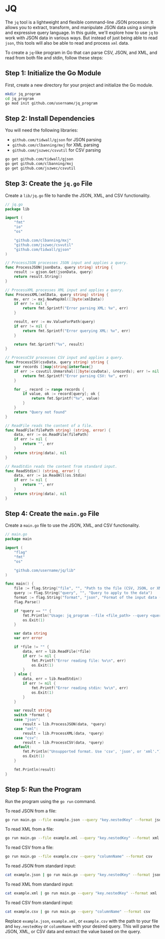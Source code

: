 # JQ

The `jq` tool is a lightweight and flexible command-line JSON processor. It allows you to extract, transform, and manipulate JSON data using a simple and expressive query language. In this guide, we'll explore how to use `jq` to work with JSON data in various ways. But instead of just being able to read `json`, this tools will also be able to read and process `xml` data.

To create a `jq`-like program in Go that can parse CSV, JSON, and XML, and read from both file and stdin, follow these steps:

## Step 1: Initialize the Go Module

First, create a new directory for your project and initialize the Go module.

```sh
mkdir jq_program
cd jq_program
go mod init github.com/username/jq_program
```

## Step 2: Install Dependencies

You will need the following libraries:
- `github.com/tidwall/gjson` for JSON parsing
- `github.com/clbanning/mxj` for XML parsing
- `github.com/jszwec/csvutil` for CSV parsing

```sh
go get github.com/tidwall/gjson
go get github.com/clbanning/mxj
go get github.com/jszwec/csvutil
```

## Step 3: Create the `jq.go` File

Create a `lib/jq.go` file to handle the JSON, XML, and CSV functionality.

```go
// jq.go
package lib

import (
	"fmt"
	"io"
	"os"

	"github.com/clbanning/mxj"
	"github.com/jszwec/csvutil"
	"github.com/tidwall/gjson"
)

// ProcessJSON processes JSON input and applies a query.
func ProcessJSON(jsonData, query string) string {
	result := gjson.Get(jsonData, query)
	return result.String()
}

// ProcessXML processes XML input and applies a query.
func ProcessXML(xmlData, query string) string {
	mv, err := mxj.NewMapXml([]byte(xmlData))
	if err != nil {
		return fmt.Sprintf("Error parsing XML: %v", err)
	}

	result, err := mv.ValueForPath(query)
	if err != nil {
		return fmt.Sprintf("Error querying XML: %v", err)
	}

	return fmt.Sprintf("%v", result)
}

// ProcessCSV processes CSV input and applies a query.
func ProcessCSV(csvData, query string) string {
	var records []map[string]interface{}
	if err := csvutil.Unmarshal([]byte(csvData), &records); err != nil {
		return fmt.Sprintf("Error parsing CSV: %v", err)
	}

	for _, record := range records {
		if value, ok := record[query]; ok {
			return fmt.Sprintf("%v", value)
		}
	}
	return "Query not found"
}

// ReadFile reads the content of a file.
func ReadFile(filePath string) (string, error) {
	data, err := os.ReadFile(filePath)
	if err != nil {
		return "", err
	}
	return string(data), nil
}

// ReadStdin reads the content from standard input.
func ReadStdin() (string, error) {
	data, err := io.ReadAll(os.Stdin)
	if err != nil {
		return "", err
	}
	return string(data), nil
}

```

## Step 4: Create the `main.go` File

Create a `main.go` file to use the JSON, XML, and CSV functionality.

```go
// main.go
package main

import (
	"flag"
	"fmt"
	"os"

	"github.com/username/jq/lib"
)

func main() {
	file := flag.String("file", "", "Path to the file (CSV, JSON, or XML)")
	query := flag.String("query", "", "Query to apply to the data")
	format := flag.String("format", "json", "Format of the input data (csv, json, or xml)")
	flag.Parse()

	if *query == "" {
		fmt.Println("Usage: jq_program --file <file_path> --query <query> --format <csv|json|xml>")
		os.Exit(1)
	}

	var data string
	var err error

	if *file != "" {
		data, err = lib.ReadFile(*file)
		if err != nil {
			fmt.Printf("Error reading file: %v\n", err)
			os.Exit(1)
		}
	} else {
		data, err = lib.ReadStdin()
		if err != nil {
			fmt.Printf("Error reading stdin: %v\n", err)
			os.Exit(1)
		}
	}

	var result string
	switch *format {
	case "json":
		result = lib.ProcessJSON(data, *query)
	case "xml":
		result = lib.ProcessXML(data, *query)
	case "csv":
		result = lib.ProcessCSV(data, *query)
	default:
		fmt.Println("Unsupported format. Use 'csv', 'json', or 'xml'.")
		os.Exit(1)
	}

	fmt.Println(result)
}

```

## Step 5: Run the Program

Run the program using the `go run` command.

To read JSON from a file:

```sh
go run main.go --file example.json --query "key.nestedKey" --format json
```

To read XML from a file:

```sh
go run main.go --file example.xml --query "key.nestedKey" --format xml
```

To read CSV from a file:

```sh
go run main.go --file example.csv --query "columnName" --format csv
```

To read JSON from standard input:

```sh
cat example.json | go run main.go --query "key.nestedKey" --format json
```

To read XML from standard input:

```sh
cat example.xml | go run main.go --query "key.nestedKey" --format xml
```

To read CSV from standard input:

```sh
cat example.csv | go run main.go --query "columnName" --format csv
```

Replace `example.json`, `example.xml`, or `example.csv` with the path to your file and `key.nestedKey` or `columnName` with your desired query. This will parse the JSON, XML, or CSV data and extract the value based on the query.